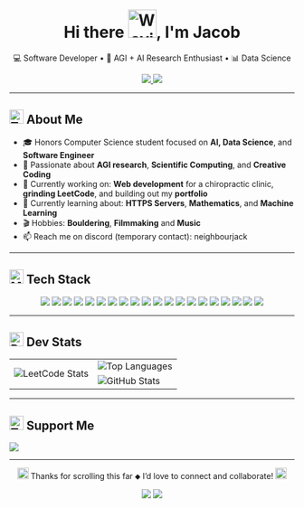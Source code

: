 <h1 align="center">Hi there <img src="https://raw.githubusercontent.com/Tarikul-Islam-Anik/Animated-Fluent-Emojis/master/Emojis/Hand%20gestures/Waving%20Hand.png" alt="Waving Hand" width="50" height="50" />, I'm Jacob</h1>
<p align="center">
  💻 Software Developer • 🧠 AGI + AI Research Enthusiast • 📊 Data Science
</p>

<p align="center">
  <a href="https://yourwebsite.com">
    <img src="https://img.shields.io/badge/Website-Under%20Maintenance-yellow?style=for-the-badge"/>
  </a>
  <!--
    <a href="https://yourwebsite.com">
    <img src="https://img.shields.io/badge/Website-Up-brightgreen?style=for-the-badge"/>
  </a>
  <a href="https://yourwebsite.com">
    <img src="https://img.shields.io/badge/Website-Down-red?style=for-the-badge"/>
  </a>
  <a href="https://yourwebsite.com">
    <img src="https://img.shields.io/badge/Website-Under%20Maintenance-yellow?style=for-the-badge"/>
  </a>
  -->
  <a href="https://linkedin.com/in/jacob-hyunho-lee" target="_blank">
    <img src="https://img.shields.io/badge/LinkedIn-0077B5?style=for-the-badge&logo=linkedin&logoColor=white"/>
  </a>
</p>


<!--
> [!NOTE] 
> Notes here

> [!TIP]
> Optional information to help a user be more successful.

> [!IMPORTANT]  
> Crucial information necessary for users to succeed.

> [!WARNING]  
> Critical content demanding immediate user attention due to potential risks.

> [!CAUTION]
> Negative potential consequences of an action.
-->
---

## <img src="https://raw.githubusercontent.com/Tarikul-Islam-Anik/Animated-Fluent-Emojis/master/Emojis/Smilies/Thinking%20Face.png" alt="Thinking Face" width="25" height="25" /> About Me

- 🎓 Honors Computer Science student focused on **AI, Data Science**, and **Software Engineer**
- 🧠 Passionate about **AGI research**, **Scientific Computing**, and **Creative Coding**
- 🔭 Currently working on: **Web development** for a chiropractic clinic, **grinding LeetCode**, and building out my **portfolio**
- 🌱 Currently learning about: **HTTPS Servers**, **Mathematics**, and **Machine Learning**
- 🎬 Hobbies: **Bouldering**, **Filmmaking** and **Music**
- 📫 Reach me on discord (temporary contact): neighbourjack <!-- [your.email@example.com](mailto:your.email@example.com) -->

---

## <img src="https://raw.githubusercontent.com/Tarikul-Islam-Anik/Animated-Fluent-Emojis/master/Emojis/People/Man%20Technologist.png" alt="Man Technologist" width="25" height="25" /> Tech Stack

<p align="center">
  <img src="https://img.shields.io/badge/c-%2300599C.svg?style=for-the-badge&logo=c&logoColor=white"/>
  <img src="https://img.shields.io/badge/java-%23ED8B00.svg?style=for-the-badge&logo=openjdk&logoColor=white"/>
  <img src="https://img.shields.io/badge/python-3670A0?style=for-the-badge&logo=python&logoColor=ffdd54"/>
    <img src="https://img.shields.io/badge/jupyter-%23F37626.svg?style=for-the-badge&logo=jupyter&logoColor=white"/>
  <img src="https://img.shields.io/badge/numpy-%23013243.svg?style=for-the-badge&logo=numpy&logoColor=white"/>
  <img src="https://img.shields.io/badge/Matplotlib-%23ffffff.svg?style=for-the-badge&logo=Matplotlib&logoColor=black"/>
  <img src="https://img.shields.io/badge/pandas-%23150458.svg?style=for-the-badge&logo=pandas&logoColor=white"/>
  <img src="https://img.shields.io/badge/html5-%23E34F26.svg?style=for-the-badge&logo=html5&logoColor=white"/>
  <img src="https://img.shields.io/badge/bootstrap-%23563D7C.svg?style=for-the-badge&logo=bootstrap&logoColor=white"/>
  <img src="https://img.shields.io/badge/Tailwind_CSS-06B6D4?style=for-the-badge&logo=tailwindcss&logoColor=white"/>
  <img src="https://img.shields.io/badge/React-20232A?style=for-the-badge&logo=react&logoColor=61DAFB"/>
  <img src="https://img.shields.io/badge/Next.js-000000?style=for-the-badge&logo=nextdotjs&logoColor=white"/>
  <img src="https://img.shields.io/badge/TypeScript-3178C6?style=for-the-badge&logo=typescript&logoColor=white"/>
  <img src="https://img.shields.io/badge/gitlab-%23181717.svg?style=for-the-badge&logo=gitlab&logoColor=white"/>
  <img src="https://img.shields.io/badge/github-%23121011.svg?style=for-the-badge&logo=github&logoColor=white"/>
  <img src="https://img.shields.io/badge/git-%23F05033.svg?style=for-the-badge&logo=git&logoColor=white"/>
  <img src="https://img.shields.io/badge/adobe%20photoshop-%2331A8FF.svg?style=for-the-badge&logo=adobe%20photoshop&logoColor=white"/>
  <img src="https://img.shields.io/badge/Adobe%20Premiere%20Pro-9999FF.svg?style=for-the-badge&logo=Adobe%20Premiere%20Pro&logoColor=white"/>
  <img src="https://img.shields.io/badge/figma-%23F24E1E.svg?style=for-the-badge&logo=figma&logoColor=white"/>
  <img src="https://img.shields.io/badge/GODOT-%23FFFFFF.svg?style=for-the-badge&logo=godot-engine"/>
</p>

---

## <img src="https://raw.githubusercontent.com/Tarikul-Islam-Anik/Animated-Fluent-Emojis/master/Emojis/Smilies/Robot.png" alt="Robot" width="25" height="25" /> Dev Stats

<table align="center">
  <tr>
    <td rowspan="2">
      <img src="https://leetcard.jacoblin.cool/322jlee?theme=dark&font=JetBrains%20Mono&ext=heatmap" alt="LeetCode Stats"/>
    </td>
    <td>
      <img src="https://github-readme-stats.vercel.app/api/top-langs/?username=JacobL04&layout=compact&theme=tokyonight&langs_count=6&hide_border=true" alt="Top Languages"/>
    </td>
  </tr>
  <tr>
    <td>
      <img src="https://github-readme-stats.vercel.app/api?username=JacobL04&show_icons=true&count_private=true&hide=prs,contribs&hide_rank=true&theme=tokyonight&hide_border=true" alt="GitHub Stats"/>
    </td>
  </tr>
</table>

---

## <img src="https://raw.githubusercontent.com/Tarikul-Islam-Anik/Animated-Fluent-Emojis/master/Emojis/Food/Teacup%20Without%20Handle.png" alt="Teacup Without Handle" width="25" height="25" /> Support Me

<p>
  <a href="https://paypal.me/JacobLee322">
    <img src="https://img.shields.io/badge/PayPal-00457C?style=for-the-badge&logo=paypal&logoColor=white"/>
  </a>
</p>

---

<p align="center">
  <img src="https://www.picgifs.com/mini-graphics/mini-graphics/frogs/mini-graphics-frogs-761845.gif" alt="Robot" width="20" height="20" /> Thanks for scrolling this far ⬥ I’d love to connect and collaborate! <img src="https://www.picgifs.com/mini-graphics/mini-graphics/frogs/mini-graphics-frogs-761845.gif" alt="Robot" width="20" height="20" />
</p>

<p align="center">
  <img src="https://img.shields.io/badge/Made%20with-Markdown-1f425f.svg?style=flat-square">
  <img src="https://img.shields.io/badge/Built%20with-Passion-red?style=flat-square">
</p>
